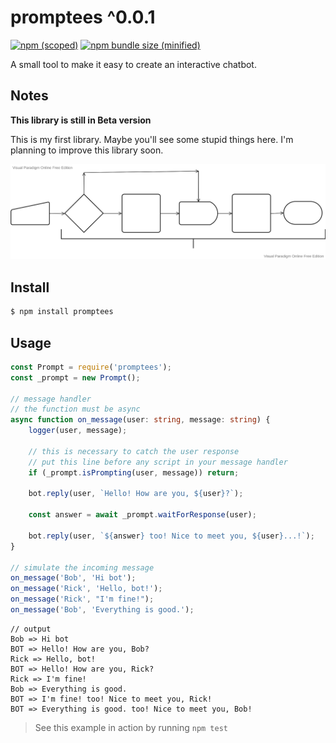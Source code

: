 # promptees ^0.0.1

[![npm (scoped)](https://img.shields.io/npm/v/promptees.svg)](https://www.npmjs.com/package/promptees/)
[![npm bundle size (minified)](https://img.shields.io/bundlephobia/min/promptees.svg)](https://www.npmjs.com/package/promptees)

A small tool to make it easy to create an interactive chatbot.

## Notes

**This library is still in Beta version**

This is my first library. Maybe you'll see some stupid things here. I'm planning to improve this library soon.

<img src='./promptees.svg'>

## Install

```bash
$ npm install promptees
```

## Usage

```ts
const Prompt = require('promptees');
const _prompt = new Prompt();

// message handler
// the function must be async
async function on_message(user: string, message: string) {
	logger(user, message);

	// this is necessary to catch the user response
	// put this line before any script in your message handler
	if (_prompt.isPrompting(user, message)) return;

	bot.reply(user, `Hello! How are you, ${user}?`);

	const answer = await _prompt.waitForResponse(user);

	bot.reply(user, `${answer} too! Nice to meet you, ${user}...!`);
}

// simulate the incoming message
on_message('Bob', 'Hi bot');
on_message('Rick', 'Hello, bot!');
on_message('Rick', "I'm fine!");
on_message('Bob', 'Everything is good.');
```

```
// output
Bob => Hi bot
BOT => Hello! How are you, Bob?
Rick => Hello, bot!
BOT => Hello! How are you, Rick?
Rick => I'm fine!
Bob => Everything is good.
BOT => I'm fine! too! Nice to meet you, Rick!
BOT => Everything is good. too! Nice to meet you, Bob!
```

> See this example in action by running `npm test`
